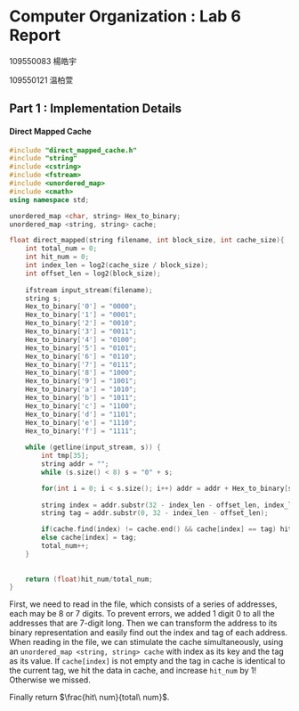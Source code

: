# Computer Organization : Lab $6$ Report

109550083 楊皓宇

109550121 温柏萱

## Part $1$ : Implementation Details

#### Direct Mapped Cache

```cpp
#include "direct_mapped_cache.h"
#include "string"
#include <cstring>
#include <fstream>
#include <unordered_map>
#include <cmath>
using namespace std;

unordered_map <char, string> Hex_to_binary;
unordered_map <string, string> cache;

float direct_mapped(string filename, int block_size, int cache_size){
    int total_num = 0;
    int hit_num = 0;
    int index_len = log2(cache_size / block_size);
    int offset_len = log2(block_size);
    
    ifstream input_stream(filename);
    string s;
    Hex_to_binary['0'] = "0000";
    Hex_to_binary['1'] = "0001";
    Hex_to_binary['2'] = "0010";
    Hex_to_binary['3'] = "0011";
    Hex_to_binary['4'] = "0100";
    Hex_to_binary['5'] = "0101";
    Hex_to_binary['6'] = "0110";
    Hex_to_binary['7'] = "0111";
    Hex_to_binary['8'] = "1000";
    Hex_to_binary['9'] = "1001";
    Hex_to_binary['a'] = "1010";
    Hex_to_binary['b'] = "1011";
    Hex_to_binary['c'] = "1100";
    Hex_to_binary['d'] = "1101";
    Hex_to_binary['e'] = "1110";
    Hex_to_binary['f'] = "1111";
    
    while (getline(input_stream, s)) {
        int tmp[35];
        string addr = "";
        while (s.size() < 8) s = "0" + s;

        for(int i = 0; i < s.size(); i++) addr = addr + Hex_to_binary[s[i]];
        
        string index = addr.substr(32 - index_len - offset_len, index_len);
        string tag = addr.substr(0, 32 - index_len - offset_len);

        if(cache.find(index) != cache.end() && cache[index] == tag) hit_num++;
        else cache[index] = tag;
        total_num++;
    }
     
  
    return (float)hit_num/total_num;
}
```

First, we need to read in the file, which consists of a series of addresses, each may be $8$ or $7$ digits. To prevent errors, we added $1$ digit $0$ to all the addresses that are $7$-digit long. Then we can transform the address to its binary representation and easily find out the index and tag of each address. When reading in the file, we can stimulate the cache simultaneously, using an `unordered_map <string, string> cache` with index as its key and the tag as its value. If `cache[index]` is not empty and the tag in cache is identical to the current tag, we hit the data in cache, and increase `hit_num` by $1$! Otherwise we missed. 

Finally return $\frac{hit\ num}{total\ num}$.
